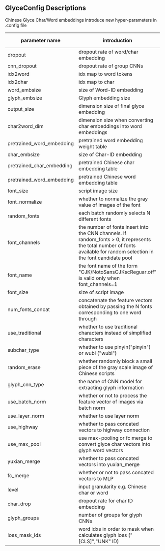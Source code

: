 ## GlyceConfig Descriptions 

Chinese Glyce Char/Word embeddings introduce new hyper-parameters in .config file 


parameter name | introduction | default value | type of variables 
----- | ------------- | --- | --- 
dropout | dropout rate of word/char embedding | 0.3 | float
cnn_dropout | dropout rate of group CNNs | 0.3 | float
idx2word | idx map to word tokens | - | dict 
idx2char | idx map to char  | - | dict 
word_embsize | size of Word-ID embedding | 1024 | int 
glyph_embsize | Glyph embedding size | - | int 
output_size | dimension size of final glyce embedding  | 256 | int 
char2word_dim | dimension size when converting char embeddings into word embeddings | 1024 | int 
pretrained_word_embedding | pretrained word embedding weight table | "" | list 
char_embsize | size of Char-ID embedding | 1024 | int 
pretrained_char_embedding | pretrained Chinese char embedding table | - | list 
pretrained_word_embedding | pretrained Chinese word embedding table | - | list 
font_size | script image size | 12 | int 
font_normalize | whether to normalize the gray value of images of the font | False | bool 
random_fonts | each batch randomly selects N different fonts | - | int 
font_channels | the number of fonts insert into the CNN channels. If random_fonts > 0, it represents the total number of fonts available for random selection in the font candidate pool | - | int 
font_name | the font name of the form "CJK/NotoSansCJKscReguar.otf" is valid only when font_channels=1 | - | str 
font_size | size of script image | 18 | int 
num_fonts_concat | concatenate the feature vectors obtained by passing the N fonts corresponding to one word through | 4 | int 
use_traditional | whether to use traditional characters instead of simplified characters | False | bool 
subchar_type | whether to use pinyin("pinyin") or wubi ("wubi") | False | bool 
random_erase | whether randomly block a small piece of the gray scale image of Chinese scripts | False | bool  
glyph_cnn_type | the name of CNN model for extracting glyph information | yuxuanba | str 
use_batch_norm | whether or not to process the feature vector of images via batch norm | True | bool 
use_layer_norm | whether to use layer norm | False | bool 
use_highway | whether to pass concated vectors to highway connection | False | bool 
use_max_pool | use max-pooling or fc merge to convert glyce char vectors into glyph word vectors | False | bool
yuxian_merge | whether to pass concated vectors into yuxian_merge | False | bool 
fc_merge | whether or not to pass concated vectors to MLP | True | bool 
level | input granularity e.g. Chinese char or word | char | str
char_drop | dropout rate for char ID embedding | 0.3 | float 
glyph_groups | number of groups for glyph CNNs | 16 | int 
loss_mask_ids | word idxs in order to mask when calculates glyph loss ("[CLS]","UNK" ID) | (0, 1) | list[int]

